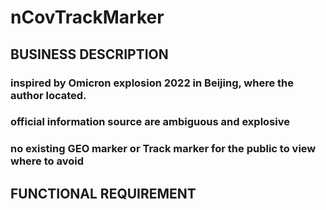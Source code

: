 # nCovTrackMarker

## BUSINESS DESCRIPTION 
### inspired by Omicron explosion 2022 in Beijing, where the author located.
### official information source are ambiguous and explosive
### no existing GEO marker or Track marker for the public to view where to avoid

## FUNCTIONAL REQUIREMENT



